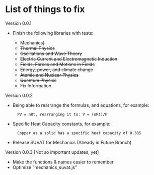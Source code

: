 List of things to fix
===

Version 0.0.1

- Finish the following libraries with tests:

    - ~~Mechanics)~~
    - ~~Thermal Physics~~
    - ~~Oscillations and Wave Theory~~
    - ~~Electric Current and Electromagnetic Induction~~
    - ~~Fields, Forces and Motions in Fields~~
    - ~~Energy, power, and climate change~~
    - ~~Atomic and Nuclear Physics~~
    - ~~Quantum Physics~~
    - ~~Fix Information~~

Version 0.0.2

- Being able to rearrange the formulas, and equations,
    for example:

        PV = nRt, rearranging it to: V = (nRt)/P

- Specific Heat Capacity constants,
    for example:

        Copper as a solid has a specific heat capacity of 0.385

- Release SUVAT for Mechanics (Already in Future Branch)

Version 0.0.3 [Not so important updates, yet]

- Make the functions & names easier to remember
- Optimize "mechanics_suvat.js"